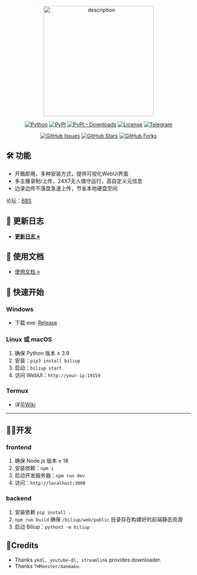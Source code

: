 <div align="center">
  <img src="https://docs.biliup.rs/home.png" alt="description" width="300" height="300"/>
</div>

<div align="center">

[![Python](https://img.shields.io/badge/python-3.9%2B-blue)](http://www.python.org/download)
[![PyPI](https://img.shields.io/pypi/v/biliup)](https://pypi.org/project/biliup)
[![PyPI - Downloads](https://img.shields.io/pypi/dm/biliup)](https://pypi.org/project/biliup)
[![License](https://img.shields.io/github/license/biliup/biliup)](https://github.com/biliup/biliup/blob/master/LICENSE)
[![Telegram](https://img.shields.io/badge/Telegram-Group-blue.svg?logo=telegram)](https://t.me/+IkpIABHqy6U0ZTQ5)

[![GitHub Issues](https://img.shields.io/github/issues/biliup/biliup?label=Issues)](https://github.com/biliup/biliup/issues)
[![GitHub Stars](https://img.shields.io/github/stars/biliup/biliup)](https://github.com/biliup/biliup/stargazers)
[![GitHub Forks](https://img.shields.io/github/forks/biliup/biliup)](https://github.com/biliup/biliup/network)

</div>



## 🛠️ 功能
* 开箱即用，多种安装方式，提供可视化WebUi界面
* 多主播录制/上传，24X7无人值守运行，高自定义元信息
* 边录边传不落盘急速上传，节省本地硬盘空间

论坛：[BBS](https://bbs.biliup.rs)

## 📜 更新日志

- **[更新日志 »](https://biliup.github.io/biliup/docs/guide/changelog)**




## 📜 使用文档

- [使用文档 »](https://docs.biliup.rs)

## 🚀 快速开始

### Windows
- 下载 exe: [Release](https://github.com/biliup/biliup/releases/latest)

### Linux 或 macOS
1. 确保 Python 版本 ≥ 3.9
2. 安装：`pip3 install biliup`
3. 启动：`biliup start`
4. 访问 WebUI：`http://your-ip:19159`

### Termux
- 详见[Wiki](https://github.com/biliup/biliup/wiki/Termux-%E4%B8%AD%E4%BD%BF%E7%94%A8-biliup)


---

## 🧑‍💻开发

### frontend

1. 确保 Node.js 版本 ≥ 18
2. 安装依赖：`npm i`
3. 启动开发服务器：`npm run dev`
4. 访问：`http://localhost:3000`

### backend

1. 安装依赖 `pip install .`
2. `npm run build` 确保 `/biliup/web/public` 目录存在构建好的前端静态资源
3. 启动 Biliup：`python3 -m biliup`

## 🤝Credits
* Thanks `ykdl, youtube-dl, streamlink` provides downloader.
* Thanks `THMonster/danmaku`.

